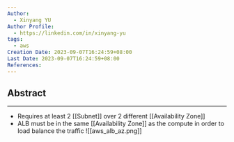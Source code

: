 ```yaml
---
Author:
  - Xinyang YU
Author Profile:
  - https://linkedin.com/in/xinyang-yu
tags:
  - aws
Creation Date: 2023-09-07T16:24:59+08:00
Last Date: 2023-09-07T16:24:59+08:00
References:
---
```

## Abstract
---
- Requires at least 2 [[Subnet]] over 2 different [[Availability Zone]]
- ALB must be in the same [[Availability Zone]] as the compute in order to load balance the traffic
![[aws_alb_az.png]]